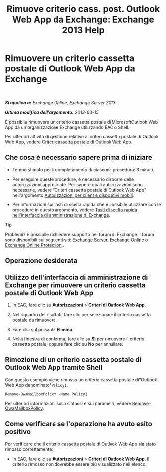 ﻿---
title: 'Rimuove criterio cass. post. Outlook Web App da Exchange: Exchange 2013 Help'
TOCTitle: Rimuovere un criterio cassetta postale di Outlook Web App da Exchange
ms:assetid: edab7bac-b62c-4b82-8f21-dcac77cf0e8f
ms:mtpsurl: https://technet.microsoft.com/it-it/library/Dd351239(v=EXCHG.150)
ms:contentKeyID: 50482004
ms.date: 05/22/2018
mtps_version: v=EXCHG.150
ms.translationtype: MT
---

# Rimuovere un criterio cassetta postale di Outlook Web App da Exchange

 

_**Si applica a:** Exchange Online, Exchange Server 2013_

_**Ultima modifica dell'argomento:** 2013-03-15_

È possibile rimuovere un criterio cassetta postale di MicrosoftOutlook Web App da un'organizzazione Exchange utilizzando EAC o Shell.

Per ulteriori attività di gestione relative ai criteri cassetta postale di Outlook Web App, vedere [Criteri cassetta postale di Outlook Web App](https://docs.microsoft.com/it-it/exchange/clients-and-mobile-in-exchange-online/outlook-on-the-web/outlook-web-app-mailbox-policies).

## Che cosa è necessario sapere prima di iniziare

  - Tempo stimato per il completamento di ciascuna procedura: 3 minuti.

  - Per eseguire queste procedure, è necessario disporre delle autorizzazioni appropriate. Per sapere quali autorizzazioni sono necessarie, vedere "Criteri cassetta postale di Outlook Web App" nell'argomento [Autorizzazioni per client e dispositivi mobili](clients-and-mobile-devices-permissions-exchange-2013-help.md).

  - Per informazioni sui tasti di scelta rapida che è possibile utilizzare con le procedure in questo argomento, vedere [Tasti di scelta rapida nell'interfaccia di amministrazione di Exchange](keyboard-shortcuts-in-the-exchange-admin-center-exchange-online-protection-help.md).


> [!TIP]
> Problemi? È possibile richiedere supporto nei forum di Exchange. I forum sono disponibili sui seguenti siti: <A href="https://go.microsoft.com/fwlink/p/?linkid=60612">Exchange Server</A>, <A href="https://go.microsoft.com/fwlink/p/?linkid=267542">Exchange Online</A> o <A href="https://go.microsoft.com/fwlink/p/?linkid=285351">Exchange Online Protection</A>..



## Operazione desiderata

## Utilizzo dell'interfaccia di amministrazione di Exchange per rimuovere un criterio cassetta postale di Outlook Web App

1.  In EAC, fare clic su **Autorizzazioni** \> **Criteri di Outlook Web App**.

2.  Nel riquadro dei risultati, fare clic per selezionare il criterio cassetta postale da rimuovere.

3.  Fare clic sul pulsante **Elimina**.

4.  Nella finestra di conferma, fare clic su **Sì** per rimuovere il criterio cassetta postale, oppure fare clic su **No** per annullare.

## Rimozione di un criterio cassetta postale di Outlook Web App tramite Shell

Con questo esempio viene rimosso un criterio cassetta postale di°Outlook Web App denominato°`Policy1`.

    Remove-OwaMailboxPolicy -Name Policy1 

Per ulteriori informazioni sulla sintassi e sui parametri, vedere [Remove-OwaMailboxPolicy](https://technet.microsoft.com/it-it/library/dd298103\(v=exchg.150\)).

## Come verificare se l'operazione ha avuto esito positivo

Per verificare che il criterio cassetta postale di Outlook Web App sia stato rimosso correttamente:

  - In EAC, fare clic su **Autorizzazioni** \> **Criteri di Outlook Web App**. Il criterio rimosso non dovrebbe essere più visualizzato nell'elenco.

